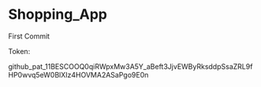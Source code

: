 # Shopping_App
First Commit

Token:

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
